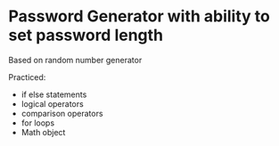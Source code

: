 # Password Generator with ability to set password length

Based on random number generator

Practiced:
- if else statements
- logical operators
- comparison operators
- for loops
- Math object
